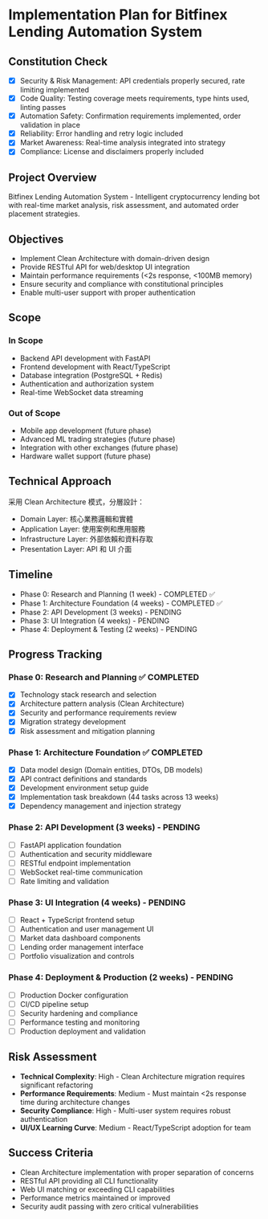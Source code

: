 # Implementation Plan for Bitfinex Lending Automation System

## Constitution Check
- [x] Security & Risk Management: API credentials properly secured, rate limiting implemented
- [x] Code Quality: Testing coverage meets requirements, type hints used, linting passes
- [x] Automation Safety: Confirmation requirements implemented, order validation in place
- [x] Reliability: Error handling and retry logic included
- [x] Market Awareness: Real-time analysis integrated into strategy
- [x] Compliance: License and disclaimers properly included

## Project Overview
Bitfinex Lending Automation System - Intelligent cryptocurrency lending bot with real-time market analysis, risk assessment, and automated order placement strategies.

## Objectives
- Implement Clean Architecture with domain-driven design
- Provide RESTful API for web/desktop UI integration
- Maintain performance requirements (<2s response, <100MB memory)
- Ensure security and compliance with constitutional principles
- Enable multi-user support with proper authentication

## Scope
### In Scope
- Backend API development with FastAPI
- Frontend development with React/TypeScript
- Database integration (PostgreSQL + Redis)
- Authentication and authorization system
- Real-time WebSocket data streaming

### Out of Scope
- Mobile app development (future phase)
- Advanced ML trading strategies (future phase)
- Integration with other exchanges (future phase)
- Hardware wallet support (future phase)

## Technical Approach
采用 Clean Architecture 模式，分層設計：
- Domain Layer: 核心業務邏輯和實體
- Application Layer: 使用案例和應用服務
- Infrastructure Layer: 外部依賴和資料存取
- Presentation Layer: API 和 UI 介面

## Timeline
- Phase 0: Research and Planning (1 week) - COMPLETED ✅
- Phase 1: Architecture Foundation (4 weeks) - COMPLETED ✅
- Phase 2: API Development (3 weeks) - PENDING
- Phase 3: UI Integration (4 weeks) - PENDING
- Phase 4: Deployment & Testing (2 weeks) - PENDING

## Progress Tracking

### Phase 0: Research and Planning ✅ COMPLETED
- [x] Technology stack research and selection
- [x] Architecture pattern analysis (Clean Architecture)
- [x] Security and performance requirements review
- [x] Migration strategy development
- [x] Risk assessment and mitigation planning

### Phase 1: Architecture Foundation ✅ COMPLETED
- [x] Data model design (Domain entities, DTOs, DB models)
- [x] API contract definitions and standards
- [x] Development environment setup guide
- [x] Implementation task breakdown (44 tasks across 13 weeks)
- [x] Dependency management and injection strategy

### Phase 2: API Development (3 weeks) - PENDING
- [ ] FastAPI application foundation
- [ ] Authentication and security middleware
- [ ] RESTful endpoint implementation
- [ ] WebSocket real-time communication
- [ ] Rate limiting and validation

### Phase 3: UI Integration (4 weeks) - PENDING
- [ ] React + TypeScript frontend setup
- [ ] Authentication and user management UI
- [ ] Market data dashboard components
- [ ] Lending order management interface
- [ ] Portfolio visualization and controls

### Phase 4: Deployment & Production (2 weeks) - PENDING
- [ ] Production Docker configuration
- [ ] CI/CD pipeline setup
- [ ] Security hardening and compliance
- [ ] Performance testing and monitoring
- [ ] Production deployment and validation

## Risk Assessment
- **Technical Complexity**: High - Clean Architecture migration requires significant refactoring
- **Performance Requirements**: Medium - Must maintain <2s response time during architecture changes
- **Security Compliance**: High - Multi-user system requires robust authentication
- **UI/UX Learning Curve**: Medium - React/TypeScript adoption for team

## Success Criteria
- Clean Architecture implementation with proper separation of concerns
- RESTful API providing all CLI functionality
- Web UI matching or exceeding CLI capabilities
- Performance metrics maintained or improved
- Security audit passing with zero critical vulnerabilities